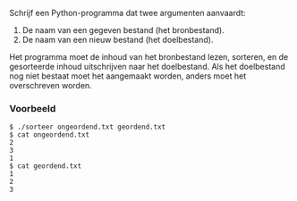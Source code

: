 Schrijf een Python-programma dat twee argumenten aanvaardt:

1. De naam van een gegeven bestand (het bronbestand).
2. De naam van een nieuw bestand (het doelbestand).

Het programma moet de inhoud van het bronbestand lezen, sorteren,
en de gesorteerde inhoud uitschrijven naar het doelbestand.
Als het doelbestand nog niet bestaat moet het aangemaakt worden,
anders moet het overschreven worden.

### Voorbeeld

```console
$ ./sorteer ongeordend.txt geordend.txt
$ cat ongeordend.txt
2
3
1
$ cat geordend.txt
1
2
3
```
